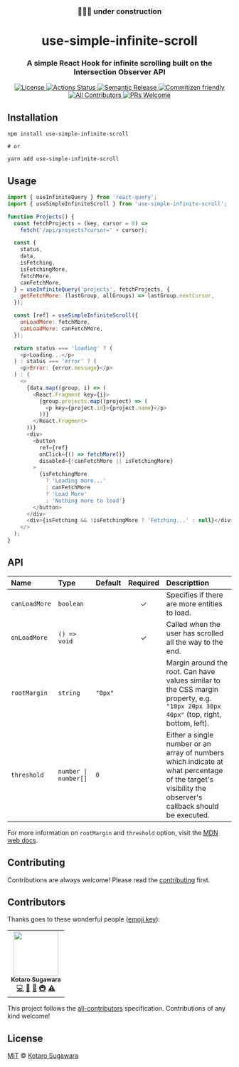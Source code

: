 <h3 align="center">👷🏻‍♂️ under construction</h3>
<h1 align="center">use-simple-infinite-scroll</h1>

<h3 align="center">A simple React Hook for infinite scrolling built on the Intersection Observer API</h3>

<p align="center">
  <a href="LICENSE">
    <img alt="License" src="https://img.shields.io/badge/License-MIT-blue.svg?style=flat-square">
  </a>
  <a href="https://github.com/kotarella1110/use-simple-infinite-scroll/actions?query=workflow%3ACI">
    <img alt="Actions Status" src="https://github.com/kotarella1110/use-simple-infinite-scroll/workflows/CI/badge.svg">
  </a>
  <a href="https://github.com/semantic-release/semantic-release">
    <img alt="Semantic Release" src="https://img.shields.io/badge/%F0%9F%93%A6%F0%9F%9A%80-semantic--release-e10079.svg?style=flat-square">
  </a>
  <a href="http://commitizen.github.io/cz-cli/">
    <img alt="Commitizen friendly" src="https://img.shields.io/badge/commitizen-friendly-brightgreen.svg?style=flat-square">
  </a>
  <a href="#contributors">
    <img alt="All Contributors" src="https://img.shields.io/badge/all_contributors-1-orange.svg?style=flat-square">
  </a>
  <a href="CONTRIBUTING.md">
    <img alt="PRs Welcome" src="https://img.shields.io/badge/PRs-welcome-green.svg?style=flat-square">
  </a>
</p>

## Installation

```
npm install use-simple-infinite-scroll

# or

yarn add use-simple-infinite-scroll
```

## Usage

```js
import { useInfiniteQuery } from 'react-query';
import { useSimpleInfiniteScroll } from 'use-simple-infinite-scroll';

function Projects() {
  const fetchProjects = (key, cursor = 0) =>
    fetch('/api/projects?cursor=' + cursor);

  const {
    status,
    data,
    isFetching,
    isFetchingMore,
    fetchMore,
    canFetchMore,
  } = useInfiniteQuery('projects', fetchProjects, {
    getFetchMore: (lastGroup, allGroups) => lastGroup.nextCursor,
  });

  const [ref] = useSimpleInfiniteScroll({
    onLoadMore: fetchMore,
    canLoadMore: canFetchMore,
  });

  return status === 'loading' ? (
    <p>Loading...</p>
  ) : status === 'error' ? (
    <p>Error: {error.message}</p>
  ) : (
    <>
      {data.map((group, i) => (
        <React.Fragment key={i}>
          {group.projects.map((project) => (
            <p key={project.id}>{project.name}</p>
          ))}
        </React.Fragment>
      ))}
      <div>
        <button
          ref={ref}
          onClick={() => fetchMore()}
          disabled={!canFetchMore || isFetchingMore}
        >
          {isFetchingMore
            ? 'Loading more...'
            : canFetchMore
            ? 'Load More'
            : 'Nothing more to load'}
        </button>
      </div>
      <div>{isFetching && !isFetchingMore ? 'Fetching...' : null}</div>
    </>
  );
}
```

## API

| Name | Type | Default | Required | Descripttion |
|:---|:---|:---|:---:|:---|
| `canLoadMore` | `boolean` |  | ✓ | Specifies if there are more entities to load. |
| `onLoadMore` | `() => void` |  | ✓ | Called when the user has scrolled all the way to the end. |
| `rootMargin` | `string` | `"0px"` |  | Margin around the root. Can have values similar to the CSS margin property, e.g. `"10px 20px 30px 40px"` (top, right, bottom, left). |
| `threshold` | `number \| number[]` | `0` |  | Either a single number or an array of numbers which indicate at what percentage of the target's visibility the observer's callback should be executed. |

For more information on `rootMargin` and `threshold` option, visit the [MDN web docs](https://developer.mozilla.org/en-US/docs/Web/API/Intersection_Observer_API).

## Contributing

Contributions are always welcome! Please read the [contributing](./CONTRIBUTING.md) first.

## Contributors

Thanks goes to these wonderful people ([emoji key](https://allcontributors.org/docs/en/emoji-key)):

<!-- ALL-CONTRIBUTORS-LIST:START - Do not remove or modify this section -->
<!-- prettier-ignore-start -->
<!-- markdownlint-disable -->
<table>
  <tr>
    <td align="center"><a href="https://qiita.com/kotarella1110"><img src="https://avatars1.githubusercontent.com/u/12913947?v=4?s=100" width="100px;" alt=""/><br /><sub><b>Kotaro Sugawara</b></sub></a><br /><a href="https://github.com/kotarella1110/use-simple-infinite-scroll/commits?author=kotarella1110" title="Code">💻</a> <a href="https://github.com/kotarella1110/use-simple-infinite-scroll/commits?author=kotarella1110" title="Documentation">📖</a> <a href="#ideas-kotarella1110" title="Ideas, Planning, & Feedback">🤔</a> <a href="#infra-kotarella1110" title="Infrastructure (Hosting, Build-Tools, etc)">🚇</a> <a href="https://github.com/kotarella1110/use-simple-infinite-scroll/commits?author=kotarella1110" title="Tests">⚠️</a></td>
  </tr>
</table>

<!-- markdownlint-restore -->
<!-- prettier-ignore-end -->

<!-- ALL-CONTRIBUTORS-LIST:END -->

This project follows the [all-contributors](https://github.com/all-contributors/all-contributors) specification. Contributions of any kind welcome!

## License

[MIT](./LICENSE) © [Kotaro Sugawara](https://twitter.com/kotarella1110)
